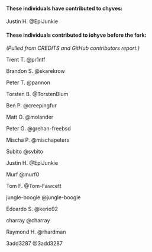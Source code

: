 #### These individuals have contributed to chyves:

Justin H. @EpiJunkie


#### These individuals contributed to iohyve before the fork:

_(Pulled from CREDITS and GitHub contributors report.)_

Trent T. @pr1ntf

Brandon S. @skarekrow

Peter T. @pannon

Torsten B. @TorstenBlum

Ben P. @creepingfur

Matt O. @molander

Peter G. @grehan-freebsd

Mischa P. @mischapeters

Subito @svbito

Justin H. @EpiJunkie

Murf @murf0

Tom F. @Tom-Fawcett

jungle-boogie @jungle-boogie

Edoardo S. @kerio92

charray @charray

Raymond H. @rhardman

3add3287 @3add3287

